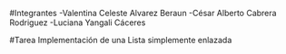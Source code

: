 #Integrantes
-Valentina Celeste Alvarez Beraun
-César Alberto Cabrera Rodriguez
-Luciana Yangali Cáceres

#Tarea
Implementación de una Lista simplemente enlazada
